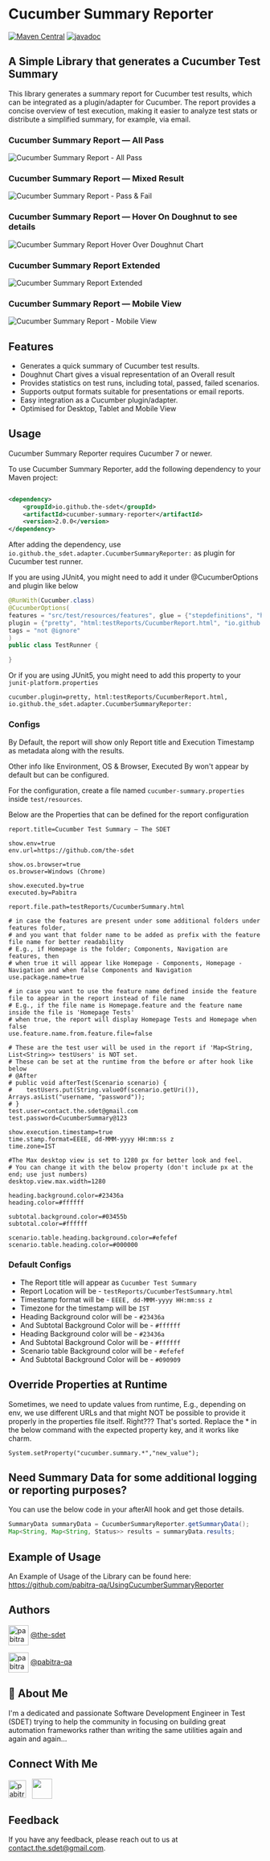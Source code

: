 # Cucumber Summary Reporter

[![Maven Central](https://img.shields.io/maven-central/v/io.github.the-sdet/cucumber-summary-reporter)](https://search.maven.org/artifact/io.github.the-sdet/cucumber-summary-reporter)
[![javadoc](https://javadoc.io/badge2/io.github.the-sdet/cucumber-summary-reporter/javadoc.svg)](https://javadoc.io/doc/io.github.the-sdet/cucumber-summary-reporter)

## A Simple Library that generates a Cucumber Test Summary

This library generates a summary report for Cucumber test results, which can be integrated as a plugin/adapter for Cucumber. The report provides a concise overview of test execution, making it easier to analyze test stats or distribute a simplified summary, for example, via email.

### Cucumber Summary Report — All Pass
<img src="src/main/resources/img/Summary-Report-Pass.png" alt="Cucumber Summary Report - All Pass"/>

### Cucumber Summary Report — Mixed Result
<img src="src/main/resources/img/Summary-Report-Pass-Fail.png" alt="Cucumber Summary Report - Pass & Fail"/>

### Cucumber Summary Report — Hover On Doughnut to see details
<img src="src/main/resources/img/Summary-Report-Hover-Effect.png" alt="Cucumber Summary Report Hover Over Doughnut Chart"/>


### Cucumber Summary Report Extended
<img src="src/main/resources/img/Summary-Report-Extended.png" alt="Cucumber Summary Report Extended"/>

### Cucumber Summary Report — Mobile View
<img src="src/main/resources/img/Summary-Report-Mobile-View.png" alt="Cucumber Summary Report - Mobile View"/>

## Features
* Generates a quick summary of Cucumber test results.
* Doughnut Chart gives a visual representation of an Overall result
* Provides statistics on test runs, including total, passed, failed scenarios.
* Supports output formats suitable for presentations or email reports.
* Easy integration as a Cucumber plugin/adapter.
* Optimised for Desktop, Tablet and Mobile View

## Usage

Cucumber Summary Reporter requires Cucumber 7 or newer.

To use Cucumber Summary Reporter, add the following dependency to your Maven project:

```xml

<dependency>
    <groupId>io.github.the-sdet</groupId>
    <artifactId>cucumber-summary-reporter</artifactId>
    <version>2.0.0</version>
</dependency>
```

After adding the dependency, use `io.github.the_sdet.adapter.CucumberSummaryReporter:` as plugin for Cucumber test runner.

If you are using JUnit4, you might need to add it under @CucumberOptions and plugin like below
```java
@RunWith(Cucumber.class)
@CucumberOptions(
features = "src/test/resources/features", glue = {"stepdefinitions", "hooks"},
plugin = {"pretty", "html:testReports/CucumberReport.html", "io.github.the_sdet.adapter.CucumberSummaryReporter:"},
tags = "not @ignore"
)
public class TestRunner {

}
```
Or if you are using JUnit5, you might need to add this property to your `junit-platform.properties`

`cucumber.plugin=pretty, html:testReports/CucumberReport.html, io.github.the_sdet.adapter.CucumberSummaryReporter:`

### Configs
By Default, the report will show only Report title and Execution Timestamp as metadata along with the results.

Other info like Environment, OS & Browser, Executed By won't appear by default but can be configured.

For the configuration, create a file named `cucumber-summary.properties` inside `test/resources`.

Below are the Properties that can be defined for the report configuration 
```properties
report.title=Cucumber Test Summary — The SDET

show.env=true
env.url=https://github.com/the-sdet

show.os.browser=true
os.browser=Windows (Chrome)

show.executed.by=true
executed.by=Pabitra

report.file.path=testReports/CucumberSummary.html

# in case the features are present under some additional folders under features folder,
# and you want that folder name to be added as prefix with the feature file name for better readability
# E.g., if Homepage is the folder; Components, Navigation are features, then
# when true it will appear like Homepage - Components, Homepage - Navigation and when false Components and Navigation
use.package.name=true

# in case you want to use the feature name defined inside the feature file to appear in the report instead of file name
# E.g., if the file name is Homepage.feature and the feature name inside the file is 'Homepage Tests'
# when true, the report will display Homepage Tests and Homepage when false
use.feature.name.from.feature.file=false

# These are the test user will be used in the report if 'Map<String, List<String>> testUsers' is NOT set.
# These can be set at the runtime from the before or after hook like below
# @After
# public void afterTest(Scenario scenario) {
#    testUsers.put(String.valueOf(scenario.getUri()), Arrays.asList("username, "password"));
# }
test.user=contact.the.sdet@gmail.com
test.password=CucumberSummary@123

show.execution.timestamp=true
time.stamp.format=EEEE, dd-MMM-yyyy HH:mm:ss z
time.zone=IST

#The Max desktop view is set to 1280 px for better look and feel.
# You can change it with the below property (don't include px at the end; use just numbers)
desktop.view.max.width=1280

heading.background.color=#23436a
heading.color=#ffffff

subtotal.background.color=#03455b
subtotal.color=#ffffff

scenario.table.heading.background.color=#efefef
scenario.table.heading.color=#000000
```

### Default Configs
* The Report title will appear as `Cucumber Test Summary`
* Report Location will be - `testReports/CucumberTestSummary.html`
* Timestamp format will be - `EEEE, dd-MMM-yyyy HH:mm:ss z`
* Timezone for the timestamp will be `IST`
* Heading Background color will be - `#23436a`
* And Subtotal Background Color will be - `#ffffff`
* Heading Background color will be - `#23436a`
* And Subtotal Background Color will be - `#ffffff`
* Scenario table Background color will be - `#efefef`
* And Subtotal Background Color will be - `#090909`

## Override Properties at Runtime
Sometimes, we need to update values from runtime, E.g., depending on env,
we use different URLs and that might NOT be possible to provide it properly in the properties file itself.
Right???
That's sorted.
Replace the * in the below command with the expected property key, and it works like charm.

```code
System.setProperty("cucumber.summary.*","new_value");
```
## Need Summary Data for some additional logging or reporting purposes?
You can use the below code in your afterAll hook and get those details.
```java
SummaryData summaryData = CucumberSummaryReporter.getSummaryData();
Map<String, Map<String, Status>> results = summaryData.results;
```
## Example of Usage
An Example of Usage of the Library can be found here: https://github.com/pabitra-qa/UsingCucumberSummaryReporter

## Authors

<a href="https://github.com/the-sdet"><img align="center" src="https://github.githubassets.com/assets/GitHub-Mark-ea2971cee799.png" alt="pabitra-qa" height="40" width="40" /></a>
[@the-sdet](https://github.com/the-sdet)

<a href="https://github.com/the-sdet"><img align="center" src="https://github.githubassets.com/assets/GitHub-Mark-ea2971cee799.png" alt="pabitra-qa" height="40" width="40" /></a>
[@pabitra-qa](https://github.com/pabitra-qa)

## 🚀 About Me

I'm a dedicated and passionate Software Development Engineer in Test (SDET) trying to help the community in focusing on 
building great automation frameworks rather than writing the same utilities again and again and again...

## Connect With Me

<a href="https://linkedin.com/in/pswain7"><img align="center" src="https://content.linkedin.com/content/dam/me/business/en-us/amp/brand-site/v2/bg/LI-Logo.svg.original.svg" alt="pabitra-qa" height="35"/></a>
&nbsp; <a href="https://pabitra-qa.github.io/"><img align="center" src="https://chromeenterprise.google/static/images/chrome-logo.svg" height="40" width="40"/></a>

## Feedback

If you have any feedback, please reach out to us at [contact.the.sdet@gmail.com](mailto:contact.the.sdet@gmail.com).

[//]: # (<img align="center" src="https://pabitra-qa.github.io/dp.png" width="200px"/>)